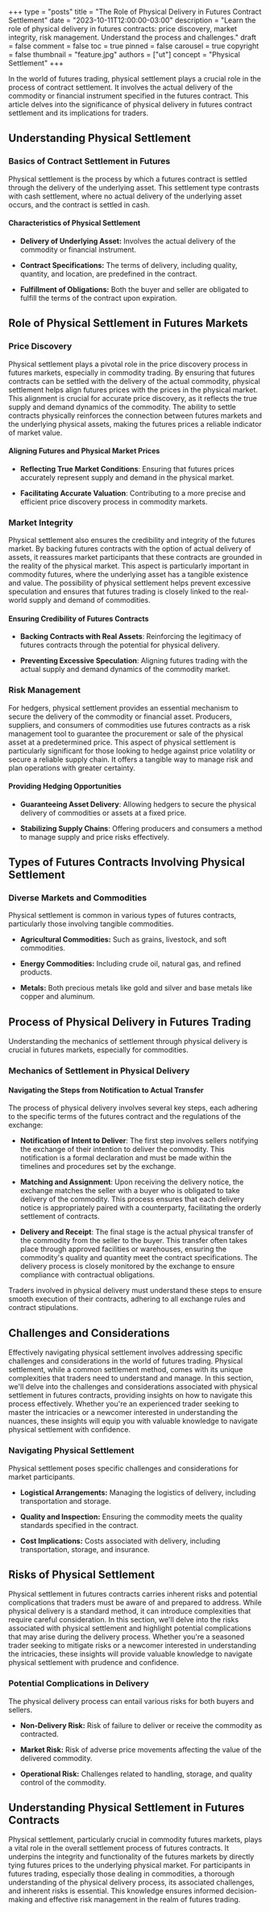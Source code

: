 +++
type = "posts"
title = "The Role of Physical Delivery in Futures Contract Settlement"
date = "2023-10-11T12:00:00-03:00"
description = "Learn the role of physical delivery in futures contracts: price discovery, market integrity, risk management. Understand the process and challenges." 
draft = false
comment = false
toc = true
pinned = false
carousel = true
copyright = false
thumbnail = "feature.jpg"
authors = ["ut"]
concept = "Physical Settlement"
+++

In the world of futures trading, physical settlement plays a crucial
role in the process of contract settlement. It involves the actual
delivery of the commodity or financial instrument specified in the
futures contract. This article delves into the significance of physical
delivery in futures contract settlement and its implications for
traders.

## Understanding Physical Settlement

### Basics of Contract Settlement in Futures

Physical settlement is the process by which a futures contract is
settled through the delivery of the underlying asset. This settlement
type contrasts with cash settlement, where no actual delivery of the
underlying asset occurs, and the contract is settled in cash.

#### Characteristics of Physical Settlement

-   **Delivery of Underlying Asset:** Involves the actual delivery of
    the commodity or financial instrument.

-   **Contract Specifications:** The terms of delivery, including
    quality, quantity, and location, are predefined in the contract.

-   **Fulfillment of Obligations:** Both the buyer and seller are
    obligated to fulfill the terms of the contract upon expiration.

## Role of Physical Settlement in Futures Markets

### Price Discovery

Physical settlement plays a pivotal role in the price discovery process
in futures markets, especially in commodity trading. By ensuring that
futures contracts can be settled with the delivery of the actual
commodity, physical settlement helps align futures prices with the
prices in the physical market. This alignment is crucial for accurate
price discovery, as it reflects the true supply and demand dynamics of
the commodity. The ability to settle contracts physically reinforces the
connection between futures markets and the underlying physical assets,
making the futures prices a reliable indicator of market value.

#### Aligning Futures and Physical Market Prices

-   **Reflecting True Market Conditions**: Ensuring that futures prices
    accurately represent supply and demand in the physical market.

-   **Facilitating Accurate Valuation**: Contributing to a more precise
    and efficient price discovery process in commodity markets.

### Market Integrity

Physical settlement also ensures the credibility and integrity of the
futures market. By backing futures contracts with the option of actual
delivery of assets, it reassures market participants that these
contracts are grounded in the reality of the physical market. This
aspect is particularly important in commodity futures, where the
underlying asset has a tangible existence and value. The possibility of
physical settlement helps prevent excessive speculation and ensures that
futures trading is closely linked to the real-world supply and demand of
commodities.

#### Ensuring Credibility of Futures Contracts

-   **Backing Contracts with Real Assets**: Reinforcing the legitimacy
    of futures contracts through the potential for physical delivery.

-   **Preventing Excessive Speculation**: Aligning futures trading with
    the actual supply and demand dynamics of the commodity market.

### Risk Management

For hedgers, physical settlement provides an essential mechanism to
secure the delivery of the commodity or financial asset. Producers,
suppliers, and consumers of commodities use futures contracts as a risk
management tool to guarantee the procurement or sale of the physical
asset at a predetermined price. This aspect of physical settlement is
particularly significant for those looking to hedge against price
volatility or secure a reliable supply chain. It offers a tangible way
to manage risk and plan operations with greater certainty.

#### Providing Hedging Opportunities

-   **Guaranteeing Asset Delivery**: Allowing hedgers to secure the
    physical delivery of commodities or assets at a fixed price.

-   **Stabilizing Supply Chains**: Offering producers and consumers a
    method to manage supply and price risks effectively.

## Types of Futures Contracts Involving Physical Settlement

### Diverse Markets and Commodities

Physical settlement is common in various types of futures contracts,
particularly those involving tangible commodities.

-   **Agricultural Commodities:** Such as grains, livestock, and soft
    commodities.

-   **Energy Commodities:** Including crude oil, natural gas, and
    refined products.

-   **Metals:** Both precious metals like gold and silver and base
    metals like copper and aluminum.

## Process of Physical Delivery in Futures Trading

Understanding the mechanics of settlement through physical delivery is
crucial in futures markets, especially for commodities.

### Mechanics of Settlement in Physical Delivery

#### Navigating the Steps from Notification to Actual Transfer

The process of physical delivery involves several key steps, each
adhering to the specific terms of the futures contract and the
regulations of the exchange:

-   **Notification of Intent to Deliver**: The first step involves
    sellers notifying the exchange of their intention to deliver the
    commodity. This notification is a formal declaration and must be
    made within the timelines and procedures set by the exchange.

-   **Matching and Assignment**: Upon receiving the delivery notice, the
    exchange matches the seller with a buyer who is obligated to take
    delivery of the commodity. This process ensures that each delivery
    notice is appropriately paired with a counterparty, facilitating
    the orderly settlement of contracts.

-   **Delivery and Receipt**: The final stage is the actual physical
    transfer of the commodity from the seller to the buyer. This
    transfer often takes place through approved facilities or
    warehouses, ensuring the commodity's quality and quantity meet the
    contract specifications. The delivery process is closely monitored
    by the exchange to ensure compliance with contractual obligations.

Traders involved in physical delivery must understand these steps to
ensure smooth execution of their contracts, adhering to all exchange
rules and contract stipulations.

## Challenges and Considerations

Effectively navigating physical settlement involves addressing specific
challenges and considerations in the world of futures trading. Physical
settlement, while a common settlement method, comes with its unique
complexities that traders need to understand and manage. In this
section, we'll delve into the challenges and considerations associated
with physical settlement in futures contracts, providing insights on how
to navigate this process effectively. Whether you're an experienced
trader seeking to master the intricacies or a newcomer interested in
understanding the nuances, these insights will equip you with valuable
knowledge to navigate physical settlement with confidence.

### Navigating Physical Settlement

Physical settlement poses specific challenges and considerations for
market participants.

-   **Logistical Arrangements:** Managing the logistics of delivery,
    including transportation and storage.

-   **Quality and Inspection:** Ensuring the commodity meets the quality
    standards specified in the contract.

-   **Cost Implications:** Costs associated with delivery, including
    transportation, storage, and insurance.

## Risks of Physical Settlement

Physical settlement in futures contracts carries inherent risks and
potential complications that traders must be aware of and prepared to
address. While physical delivery is a standard method, it can introduce
complexities that require careful consideration. In this section, we'll
delve into the risks associated with physical settlement and highlight
potential complications that may arise during the delivery process.
Whether you're a seasoned trader seeking to mitigate risks or a newcomer
interested in understanding the intricacies, these insights will provide
valuable knowledge to navigate physical settlement with prudence and
confidence.

### Potential Complications in Delivery

The physical delivery process can entail various risks for both buyers
and sellers.

-   **Non-Delivery Risk:** Risk of failure to deliver or receive the
    commodity as contracted.

-   **Market Risk:** Risk of adverse price movements affecting the value
    of the delivered commodity.

-   **Operational Risk:** Challenges related to handling, storage, and
    quality control of the commodity.

## Understanding Physical Settlement in Futures Contracts

Physical settlement, particularly crucial in commodity futures markets,
plays a vital role in the overall settlement process of futures
contracts. It underpins the integrity and functionality of the futures
markets by directly tying futures prices to the underlying physical
market. For participants in futures trading, especially those dealing in
commodities, a thorough understanding of the physical delivery process,
its associated challenges, and inherent risks is essential. This
knowledge ensures informed decision-making and effective risk management
in the realm of futures trading.

